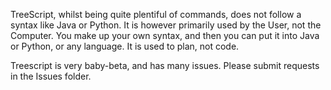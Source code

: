 TreeScript, whilst being quite plentiful of commands, does not follow a syntax like Java or Python. It is however primarily used by the User, not the Computer. You make up your own syntax, and then you can put it into 
Java or Python, or any language. It is used to plan, not code.

Treescript is very baby-beta, and has many issues. Please submit requests in the Issues folder.
